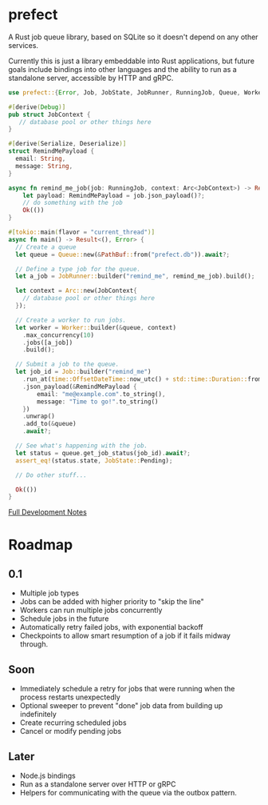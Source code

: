 # prefect

A Rust job queue library, based on SQLite so it doesn't depend on any other services.

Currently this is just a library embeddable into Rust applications, but future goals include bindings into other languages
and the ability to run as a standalone server, accessible by HTTP and gRPC.

```rust
use prefect::{Error, Job, JobState, JobRunner, RunningJob, Queue, Worker};

#[derive(Debug)]
pub struct JobContext {
   // database pool or other things here
}

#[derive(Serialize, Deserialize)]
struct RemindMePayload {
  email: String,
  message: String,
}

async fn remind_me_job(job: RunningJob, context: Arc<JobContext>) -> Result<(), Error> {
    let payload: RemindMePayload = job.json_payload()?;
    // do something with the job
    Ok(())
}

#[tokio::main(flavor = "current_thread")]
async fn main() -> Result<(), Error> {
  // Create a queue
  let queue = Queue::new(&PathBuf::from("prefect.db")).await?;

  // Define a type job for the queue.
  let a_job = JobRunner::builder("remind_me", remind_me_job).build();

  let context = Arc::new(JobContext{
    // database pool or other things here
  });

  // Create a worker to run jobs.
  let worker = Worker::builder(&queue, context)
    .max_concurrency(10)
    .jobs([a_job])
    .build();

  // Submit a job to the queue.
  let job_id = Job::builder("remind_me")
    .run_at(time::OffsetDateTime::now_utc() + std::time::Duration::from_secs(3600))
    .json_payload(&RemindMePayload {
        email: "me@example.com".to_string(),
        message: "Time to go!".to_string()
    })
    .unwrap()
    .add_to(&queue)
    .await?;

  // See what's happening with the job.
  let status = queue.get_job_status(job_id).await?;
  assert_eq!(status.state, JobState::Pending);

  // Do other stuff...

  Ok(())
}
```

[Full Development Notes](https://imfeld.dev/notes/projects_prefect)

# Roadmap

## 0.1

- Multiple job types
- Jobs can be added with higher priority to "skip the line"
- Workers can run multiple jobs concurrently
- Schedule jobs in the future
- Automatically retry failed jobs, with exponential backoff
- Checkpoints to allow smart resumption of a job if it fails midway through.


## Soon

- Immediately schedule a retry for jobs that were running when the process restarts unexpectedly
- Optional sweeper to prevent "done" job data from building up indefinitely
- Create recurring scheduled jobs
- Cancel or modify pending jobs

## Later

- Node.js bindings
- Run as a standalone server over HTTP or gRPC
- Helpers for communicating with the queue via the outbox pattern.
